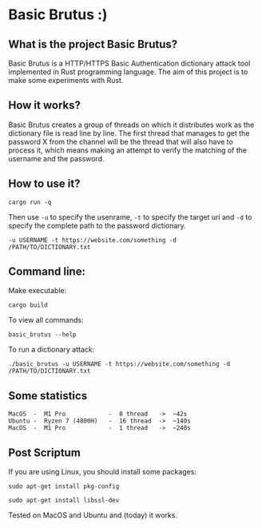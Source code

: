 # Basic Brutus :)

## What is the project Basic Brutus?

Basic Brutus is a HTTP/HTTPS Basic Authentication dictionary attack tool implemented in Rust programming language. The aim of this project is to make some experiments with Rust.

## How it works?

Basic Brutus creates a group of threads on which it distributes work as the dictionary file is read line by line. The first thread that manages to get the password X from the channel will be the thread that will also have to process it, which means making an attempt to verify the matching of the username and the password.

## How to use it?

```
cargo run -q
```

Then use `-u` to specify the usenrame, `-t` to specify the target uri and `-d` to specify the complete path to the password dictionary.

```
-u USERNAME -t https://website.com/something -d /PATH/TO/DICTIONARY.txt
```

## Command line:

Make executable:

```
cargo build
```

To view all commands:

```
basic_brutus --help
```

To run a dictionary attack:

```
./basic_brutus -u USERNAME -t https://website.com/something -d /PATH/TO/DICTIONARY.txt
```

## Some statistics

```
MacOS  -  M1 Pro            -  8 thread   ->  ~42s
Ubuntu -  Ryzen 7 (4800H)   -  16 thread  ->  ~140s
MacOS  -  M1 Pro            -  1 thread   ->  ~240s
```

## Post Scriptum

If you are using Linux, you should install some packages:

```
sudo apt-get install pkg-config

sudo apt-get install libssl-dev
```

Tested on MacOS and Ubuntu and (today) it works.


